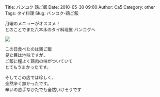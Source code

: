 Title: バンコク 鶏ご飯
Date: 2010-05-30 09:00
Author: Ca5
Category: other
Tags: タイ料理
Slug: バンコク-鶏ご飯

月曜のメニューがオススメ！  
とのことでまた六本木のタイ料理屋 バンコクへ

[![](http://farm5.static.flickr.com/4032/4641375359_c906724a8a_m.jpg)](http://www.flickr.com/photos/46200029@N06/4641375359/)

この日食べたのは鶏ご飯  
見た目は地味ですが、  
ご飯に程よく鶏肉の味がついていて  
とてもうまかったです。

そしてこの店では珍しく、  
全然辛く無かったです。  
辛いの苦手なかたでも全然いけそうです
